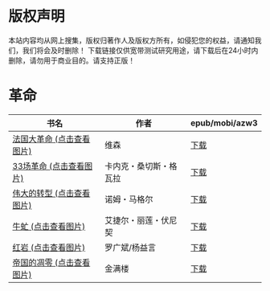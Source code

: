 # 版权声明

本站内容均从网上搜集，版权归著作人及版权方所有，如侵犯您的权益，请通知我们，我们将会及时删除！ 下载链接仅供宽带测试研究用途，请下载后在24小时内删除，请勿用于商业目的。请支持正版！

# 革命

| 书名 | 作者 | epub/mobi/azw3 |
| --- | --- | --- |
| [法国大革命 (点击查看图片)](https://www.dushupai.com/attachment/2024/06/07/14f483f3c431fd37.jpg) | 维森 | [下载](https://url89.ctfile.com/f/31084289-1357044022-4cd692?p=8866) |
| [33场革命 (点击查看图片)](https://www.dushupai.com/attachment/2024/06/06/7f2475c34dadadb2.jpg) | 卡内克・桑切斯・格瓦拉 | [下载](https://url89.ctfile.com/f/31084289-1357034071-1f266c?p=8866) |
| [伟大的转型 (点击查看图片)](https://www.dushupai.com/attachment/2024/06/06/a2060afd89c6549a.jpg) | 诺姆・马格尔 | [下载](https://url89.ctfile.com/f/31084289-1357032343-15727c?p=8866) |
| [牛虻 (点击查看图片)](https://www.dushupai.com/attachment/2024/06/02/1736d219015b9271.jpg) | 艾捷尔・丽莲・伏尼契 | [下载](https://url89.ctfile.com/f/31084289-1357012474-cb8e19?p=8866) |
| [红岩 (点击查看图片)](https://www.dushupai.com/attachment/2024/06/02/1794533897a3cfa4.jpg) | 罗广斌/杨益言 | [下载](https://url89.ctfile.com/f/31084289-1357009657-7a2398?p=8866) |
| [帝国的凋零 (点击查看图片)](https://www.dushupai.com/attachment/2024/06/01/c79fcc125b1440fd.jpg) | 金满楼 | [下载](https://url89.ctfile.com/f/31084289-1357006066-e17b41?p=8866) |
